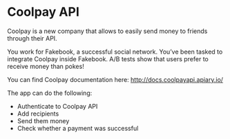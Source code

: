 # Coolpay API

Coolpay is a new company that allows to easily send money to friends through their API.

You work for Fakebook, a successful social network. You’ve been tasked to integrate Coolpay inside Fakebook. A/B tests show that users prefer to receive money than pokes!

You can find Coolpay documentation here: http://docs.coolpayapi.apiary.io/

The app can do the following:

- Authenticate to Coolpay API
- Add recipients
- Send them money
- Check whether a payment was successful
